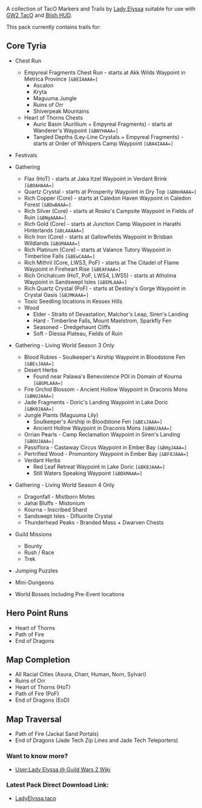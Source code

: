 A collection of TacO Markers and Trails by [Lady Elyssa](https://wiki.guildwars2.com/wiki/User:Lady_Elyssa) suitable for use with [GW2 TacO](https://www.gw2taco.com/) and [Blish HUD](https://blishhud.com/).

This pack currently contains trails for:

## Core Tyria ##
* Chest Run
   * Empyreal Fragments Chest Run - starts at Akk Wilds Waypoint in Metrica Province `[&BEIAAAA=]`
      * Ascalon
      * Kryta
      * Maguuma Jungle
      * Ruins of Orr
      * Shiverpeak Mountains
   * Heart of Thorns Chests
      * Auric Basin (Aurillium + Empyreal Fragments) - starts at Wanderer's Waypoint `[&BNYHAAA=]`
      * Tangled Depths (Ley-Line Crystals + Empyreal Fragments) - starts at Order of Whispers Camp Waypoint `[&BA4IAAA=]`

* Festivals

* Gathering
   * Flax (HoT) - starts at Jaka Itzel Waypoint in Verdant Brink `[&BOAHAAA=]`
   * Quartz Crystal - starts at Prosperity Waypoint in Dry Top `[&BHoHAAA=]`
   * Rich Copper (Core) - starts at Caledon Haven Waypoint in Caledon Forest `[&BDwBAAA=]`
   * Rich Silver (Core) - starts at Rosko's Campsite Waypoint in Fields of Ruin `[&BNgAAAA=]`
   * Rich Gold (Core) - starts at Junction Camp Waypoint in Harathi Hinterlands `[&BLAAAAA=]`
   * Rich Iron (Core) - starts at Gallowfields Waypoint in Brisban Wildlands `[&BGMAAAA=]`
   * Rich Platinum (Core) - starts at Valance Tutory Waypoint in Timberline Falls `[&BEwCAAA=]`
   * Rich Mithril (Core, LWS3, PoF) - starts at The Citadel of Flame Waypoint in Fireheart Rise `[&BEAFAAA=]`
   * Rich Orichalcum (HoT, PoF, LWS4, LWS5) - starts at Atholma Waypoint in Sandswept Isles `[&BEMLAAA=]`
   * Rich Quartz Crystal (PoF) - starts at Destiny's Gorge Waypoint in Crystal Oasis `[&BJMKAAA=]`
   * Toxic Seedling locations in Kessex Hills
   * Wood
      * Elder - Straits of Devastation, Malchor's Leap, Siren's Landing
      * Hard - Timberline Falls, Mount Maelstrom, Sparkfly Fen
      * Seasoned - Dredgehaunt Cliffs
      * Soft - Diessa Plateau, Fields of Ruin

* Gathering - Living World Season 3 Only
   * Blood Rubies - Soulkeeper's Airship Waypoint in Bloodstone Fen `[&BEsJAAA=]`
   * Desert Herbs
      * Found near Palawa's Benevolence POI in Domain of Kourna `[&BGMLAAA=]`
   * Fire Orchid Blossom - Ancient Hollow Waypoint in Draconis Mons `[&BNUJAAA=]`
   * Jade Fragments - Doric's Landing Waypoint in Lake Doric `[&BK0JAAA=]`
   * Jungle Plants (Maguuma Lily)
      * Soulkeeper's Airship in Bloodstone Fen `[&BEsJAAA=]`
      * Ancient Hollow Waypoint in Draconis Mons `[&BNUJAAA=]`
   * Orrian Pearls - Camp Reclamation Waypoint in Siren's Landing `[&BOUJAAA=]`
   * Passiflora - Castaway Circus Waypoint in Ember Bay `[&BHgJAAA=]`
   * Pertrified Wood - Promontory Waypoint in Ember Bay `[&BF8JAAA=]`
   * Verdant Herbs
      * Red Leaf Retreat Waypoint in Lake Doric `[&BK8JAAA=]`
      * Still Waters Speaking Waypoint `[&BDkMAAA=]`

* Gathering - Living World Season 4 Only
   * Dragonfall - Mistborn Motes
   * Jahai Bluffs - Mistonium
   * Kourna - Inscribed Shard
   * Sandswept Isles - Difluorite Crystal
   * Thunderhead Peaks - Branded Mass + Dwarven Chests

* Guild Missions 
   * Bounty
   * Rush / Race
   * Trek

* Jumping Puzzles

* Mini-Dungeons

* World Bosses including Pre-Event locations

## Hero Point Runs ##
* Heart of Thorns
* Path of Fire
* End of Dragons

## Map Completion ##
* All Racial Cities (Asura, Charr, Human, Norn, Sylvari)
* Ruins of Orr
* Heart of Thorns (HoT)
* Path of Fire (PoF)
* End of Dragons (EoD)

## Map Traversal ##
* Path of Fire (Jackal Sand Portals)
* End of Dragons (Jade Tech Zip Lines and Jade Tech Teleporters)

### Want to know more? ###
* [User:Lady Elyssa @ Guild Wars 2 Wiki](https://wiki.guildwars2.com/wiki/User:Lady_Elyssa)
 
### Latest Pack Direct Download Link: ###
* [LadyElyssa.taco](https://github.com/LadyElyssa/LadyElyssaTacoTrails/raw/main/LadyElyssa.taco)
